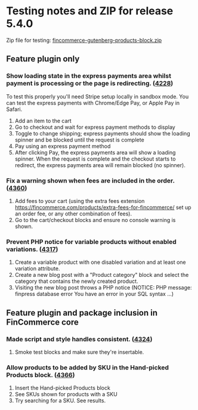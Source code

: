 # Testing notes and ZIP for release 5.4.0

Zip file for testing: [fincommerce-gutenberg-products-block.zip](https://github.com/dieselfox1/fincommerce-gutenberg-products-block/files/6694563/fincommerce-gutenberg-products-block.zip)

## Feature plugin only

### Show loading state in the express payments area whilst payment is processing or the page is redirecting. ([4228](https://github.com/dieselfox1/fincommerce-gutenberg-products-block/pull/4228))

To test this properly you'll need Stripe setup locally in sandbox mode. You can test the express payments with Chrome/Edge Pay, or Apple Pay in Safari.

1. Add an item to the cart
2. Go to checkout and wait for express payment methods to display
3. Toggle to change shipping; express payments should show the loading spinner and be blocked until the request is complete
4. Pay using an express payment method
5. After clicking Pay, the express payments area will show a loading spinner. When the request is complete and the checkout starts to redirect, the express payments area will remain blocked (no spinner).

### Fix a warning shown when fees are included in the order. ([4360](https://github.com/dieselfox1/fincommerce-gutenberg-products-block/pull/4360))

1. Add fees to your cart (using the extra fees extension <https://fincommerce.com/products/extra-fees-for-fincommerce/> set up an order fee, or any other combination of fees).
2. Go to the cart/checkout blocks and ensure no console warning is shown.

### Prevent PHP notice for variable products without enabled variations. ([4317](https://github.com/dieselfox1/fincommerce-gutenberg-products-block/pull/4317))

1. Create a variable product with one disabled variation and at least one variation attribute.
2. Create a new blog post with a "Product category" block and select the category that contains the newly created product.
3. Visiting the new blog post throws a PHP notice (NOTICE: PHP message: finpress database error You have an error in your SQL syntax ...)

## Feature plugin and package inclusion in FinCommerce core

### Made script and style handles consistent. ([4324](https://github.com/dieselfox1/fincommerce-gutenberg-products-block/pull/4324))

1. Smoke test blocks and make sure they're insertable.

### Allow products to be added by SKU in the Hand-picked Products block. ([4366](https://github.com/dieselfox1/fincommerce-gutenberg-products-block/pull/4366))

1. Insert the Hand-picked Products block
2. See SKUs shown for products with a SKU
3. Try searching for a SKU. See results.
